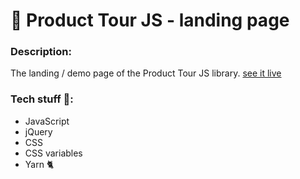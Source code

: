 # 🤘 Product Tour JS - landing page

### Description:
The landing / demo page of the Product Tour JS library. [see it live](http://francescorizzi.info/projects/product-tour-js)

### Tech stuff 👾:
- JavaScript
- jQuery
- CSS
- CSS variables
- Yarn 🐈
